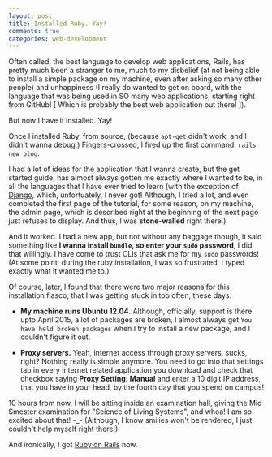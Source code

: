 ```yaml
---
layout: post
title: Installed Ruby. Yay!
comments: true
categories: web-development
---
```


Often called, the best language to develop web applications, Rails, has pretty much been a stranger to me, much to my disbelief (at not being able to install a simple package on my machine, even after asking so many other people) and unhappiness (I  really do wanted to get on board, with the language that was being used in SO many web applications, starting right from GitHub! [ Which is probably the best web application out there! ]).

But now I have it installed. Yay!

Once I installed Ruby, from source, (because `apt-get` didn't work, and I didn't wanna debug.) Fingers-crossed, I fired up the first command. 
`rails new blog`. 

I had a lot of ideas for the application that I wanna create, but the get started guide, has almost always gotten me exactly where I wanted to be, in all the languages that I have ever tried to learn (with the exception of [Django](https://github.com/icyflame/learn-rails.git), which, unfortuately, I never got! Although, I tried a lot, and even completed the first page of the tutorial, for some reason, on my machine, the admin page, which is described right at the beginning of the next page just refuses to display. And thus, I was **stone-walled** right there.)

And it worked. I had a new app, but not without any baggage though, it said something like **I wanna install `bundle`, so enter your `sudo` password**, I did that willingly. I have come to trust CLIs that ask me for my `sudo` passwords! (At some point, during the ruby installation, I was so frustrated, I typed exactly what it wanted me to.)

Of course, later, I found that there were two major reasons for this installation fiasco, that I was getting stuck in too often, these days.

- **My machine runs Ubuntu 12.04.** Although, officially, support is there upto April 2015, a lot of packages are broken, I almost always get `You have held broken packages` when I try to install a new package, and I couldn't figure it out.

- **Proxy servers.** Yeah, internet access through proxy servers, sucks, right? Nothing really is simple anymore. You need to go into that settings tab in every internet related application you download and check that checkbox saying **Proxy Setting: Manual** and enter a 10 digit IP address, that you have in your head, by the fourth day that you spend on campus!

10 hours from now, I will be sitting inside an examination hall, giving the Mid Smester examination for "Science of Living Systems", and whoa! I am so excited about that! -_- (Although, I know smilies won't be rendered, I just couldn't help myself right there!)

And ironically, I got [Ruby on Rails](https://github.com/icyflame/learn-rails) now.